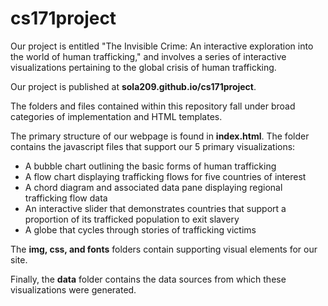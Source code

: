 # cs171project

Our project is entitled "The Invisible Crime: An interactive exploration into the world of human trafficking," and involves a series of interactive visualizations pertaining to the global crisis of human trafficking.

Our project is published at <strong>sola209.github.io/cs171project</strong>.

The folders and files contained within this repository fall under broad categories of implementation and HTML templates.

The primary structure of our webpage is found in <strong>index.html</strong>.
The <js> folder contains the javascript files that support our 5 primary visualizations:
* A bubble chart outlining the basic forms of human trafficking
* A flow chart displaying trafficking flows for five countries of interest
* A chord diagram and associated data pane displaying regional trafficking flow data
* An interactive slider that demonstrates countries that support a proportion of its trafficked population to exit slavery
* A globe that cycles through stories of trafficking victims

The <strong>img, css, and fonts</strong> folders contain supporting visual elements for our site.

Finally, the <strong>data</strong> folder contains the data sources from which these visualizations were generated.
